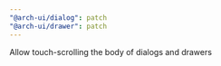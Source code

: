 ```yaml
---
"@arch-ui/dialog": patch
"@arch-ui/drawer": patch
---
```


Allow touch-scrolling the body of dialogs and drawers
